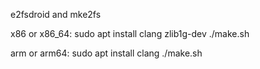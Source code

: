 e2fsdroid and mke2fs

x86 or x86_64: 
sudo apt install clang zlib1g-dev 
./make.sh

arm or arm64: 
sudo apt install clang 
./make.sh


